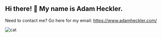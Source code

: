 ## Hi there! 👋 My name is Adam Heckler.

Need to contact me? Go here for my email: https://www.adamheckler.com/

![cat](https://github.com/user-attachments/assets/de241ddb-3215-46e6-8737-646229b54a2f)
